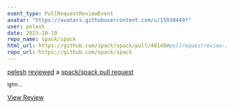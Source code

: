 ```yaml
---
event_type: PullRequestReviewEvent
avatar: "https://avatars.githubusercontent.com/u/15930449?"
user: pelesh
date: 2023-10-10
repo_name: spack/spack
html_url: https://github.com/spack/spack/pull/40149#pullrequestreview-1669353378
repo_url: https://github.com/spack/spack
---
```


<a href='https://github.com/pelesh' target='_blank'>pelesh</a> <a href='https://github.com/spack/spack/pull/40149#pullrequestreview-1669353378' target='_blank'>reviewed</a> a <a href='https://github.com/spack/spack/pull/40149' target='_blank'>spack/spack pull request</a>

<small>lgtm...</small>

<a href='https://github.com/spack/spack/pull/40149#pullrequestreview-1669353378' target='_blank'>View Review</a>